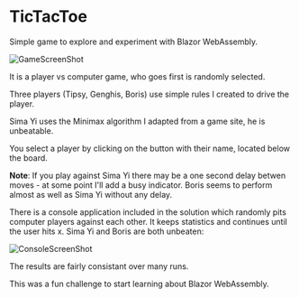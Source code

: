 # TicTacToe

Simple game to explore and experiment with Blazor WebAssembly.

![GameScreenShot](https://github.com/daharper/TicTacToe/assets/2164086/9313a024-9827-45bb-bcac-8be3ce78cbfc)

It is a player vs computer game, who goes first is randomly selected.

Three players (Tipsy, Genghis, Boris) use simple rules I created to drive the player.

Sima Yi uses the Minimax algorithm I adapted from a game site, he is unbeatable.

You select a player by clicking on the button with their name, located below the board.

**Note**: If you play against Sima Yi there may be a one second delay betwen moves - at some point I'll
add a busy indicator. Boris seems to perform almost as well as Sima Yi without any delay.

There is a console application included in the solution which randomly pits computer 
players against each other. 
It keeps statistics and continues until the user hits x.
Sima Yi and Boris are both unbeaten:

![ConsoleScreenShot](https://github.com/daharper/TicTacToe/assets/2164086/a6aa7608-5e5f-4080-94cb-684c348c2b4d)

The results are fairly consistant over many runs.

This was a fun challenge to start learning about Blazor WebAssembly.
